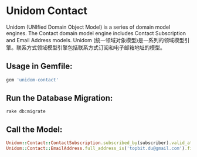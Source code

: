 # Unidom Contact

Unidom (UNIfied Domain Object Model) is a series of domain model engines. The Contact domain model engine includes Contact Subscription and Email Address models.
Unidom (统一领域对象模型)是一系列的领域模型引擎。联系方式领域模型引擎包括联系方式订阅和电子邮箱地址的模型。

## Usage in Gemfile:
```ruby
gem 'unidom-contact'
```

## Run the Database Migration:
```shell
rake db:migrate
```

## Call the Model:
```ruby
Unidom::Contact::ContactSubscription.subscribed_by(subscriber).valid_at.alive.first
Unidom::Contact::EmailAddress.full_address_is('topbit.du@gmail.com').first
```
